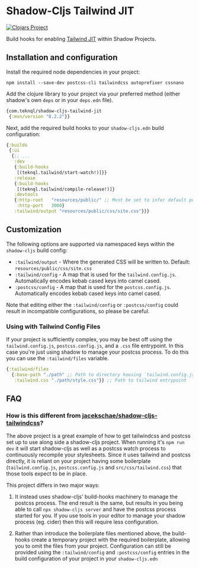 # Shadow-Cljs Tailwind JIT
[![Clojars Project](https://img.shields.io/clojars/v/com.teknql/shadow-cljs-tailwind-jit.svg)](https://clojars.org/com.teknql/shadow-cljs-tailwind-jit)

Build hooks for enabling [Tailwind
JIT](https://tailwindcss.com/docs/just-in-time-mode) within Shadow Projects.

## Installation and configuration

Install the required node dependencies in your project:

```
npm install --save-dev postcss-cli tailwindcss autoprefixer cssnano
```

Add the clojure library to your project via your preferred method (either
shadow's own `deps` or in your `deps.edn` file).

```clj
{com.teknql/shadow-cljs-tailwind-jit
 {:mvn/version "0.2.2"}}
```

Next, add the required build hooks to your `shadow-cljs.edn` build configuration:


```clj
{:builds
 {:ui
  {;; ...
   :dev
   {:build-hooks
    [(teknql.tailwind/start-watch!)]}}
   :release
   {:build-hooks
    [(teknql.tailwind/compile-release!)]}
   :devtools
   {:http-root   "resources/public/" ;; Must be set to infer default purge targets.
    :http-port   3000}
   :tailwind/output "resources/public/css/site.css"}}}
```

## Customization

The following options are supported via namespaced keys within the `shadow-cljs` build config:


- `:tailwind/output` - Where the generated CSS will be written to. Default:
  `resources/public/css/site.css`
- `:tailwind/config` - A map that is used for the `tailwind.config.js`. Automatically encodes kebab
  cased keys into camel cased.
- `:postcss/config` - A map that is used for the `postcss.config.js`. Automatically encodes kebab
  cased keys into camel cased.

Note that editing either the `:tailwind/config` or `:postcss/config` could result in incompatible
configurations, so please be careful.

### Using with Tailwind Config Files

If your project is sufficiently complex, you may be best off using the
`tailwind.config.js`, `postcss.config.js`, and a `.css` file entrypoint. In this
case you're just using shadow to manage your postcss process. To do this you can
use the `:tailwind/files` variable.

```clj
{:tailwind/files
  {:base-path "./path" ;; Path to directory housing `tailwind.config.js` and `postcss.config.js`
   :tailwind.css "./path/style.css"}} ;; Path to tailwind entrypoint
```

## FAQ

### How is this different from [jacekschae/shadow-cljs-tailwindcss](https://github.com/jacekschae/shadow-cljs-tailwindcss)?

The above project is a great example of how to get tailwindcss and postcss set up to use
along side a shadow-cljs project. When running it's `npm run dev` it will start shadow-cljs as well
as a postcss watch process to continuously recompile your stylesheets. Since it uses tailwind and
postcss directly, it is reliant on your project having some boilerplate (`tailwind.config.js`,
`postcss.config.js` and `src/css/tailwind.css`) that those tools expect to be in place.

This project differs in two major ways:

1) It instead uses shadow-cljs' build-hooks machinery to manage the postcss process. The end result
is the same, but results in you being able to call `npx shadow-cljs server` and have the postcss
process started for you. If you use tools in your editor to manage your shadow process (eg. cider)
then this will require less configuration.

2) Rather than introduce the boilerplate files mentioned above, the build-hooks create a temporary
project with the required boilerplate, allowing you to omit the files from your project.
Configuration can still be provided using the `:tailwind/config` and `:postcss/config` entries
in the build configuration of your project in your `shadow-cljs.edn`
